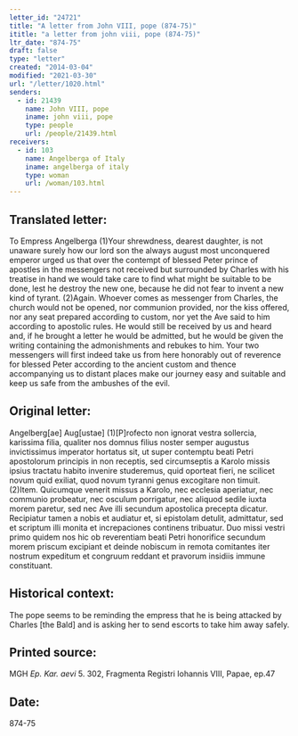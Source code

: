 ```yaml
---
letter_id: "24721"
title: "A letter from John VIII, pope (874-75)"
ititle: "a letter from john viii, pope (874-75)"
ltr_date: "874-75"
draft: false
type: "letter"
created: "2014-03-04"
modified: "2021-03-30"
url: "/letter/1020.html"
senders:
  - id: 21439
    name: John VIII, pope
    iname: john viii, pope
    type: people
    url: /people/21439.html
receivers:
  - id: 103
    name: Angelberga of Italy
    iname: angelberga of italy
    type: woman
    url: /woman/103.html
---
```

<h2> Translated letter:</h2>To Empress Angelberga
(1)Your shrewdness, dearest  daughter, is not unaware surely how our lord son the always august most unconquered emperor urged us that over the contempt of blessed Peter prince of apostles in the messengers not received but surrounded by Charles with his treatise in hand we would take care to find what might be suitable to be done, lest he destroy the new one, because he did not fear to invent a new kind of tyrant.
(2)Again.  Whoever comes as messenger from Charles, the church would not be opened, nor communion provided, nor the kiss offered, nor any seat prepared according to custom, nor yet the Ave said to him according to apostolic rules.  He would still be received by us and heard and, if he brought a letter he would be admitted,  but he would be given the writing containing the admonishments and rebukes to him.  Your two messengers will first indeed take us from here honorably out of reverence for blessed Peter according to the ancient custom and thence accompanying us to distant places make our journey easy and suitable and keep us safe from the ambushes of the evil.
<h2 class="mt-4"> Original letter:</h2>Angelberg[ae]  Aug[ustae]
(1)[P]rofecto non ignorat vestra sollercia, karissima filia, qualiter nos domnus filius noster semper augustus invictissimus imperator hortatus sit, ut super contemptu beati Petri apostolorum principis in non receptis, sed circumseptis a Karolo missis ipsius tractatu habito invenire studeremus, quid oporteat fieri, ne scilicet novum quid exiliat, quod novum tyranni genus excogitare non timuit.
(2)Item.  Quicumque venerit missus a Karolo, nec ecclesia aperiatur, nec communio probeatur, nec osculum porrigatur, nec aliquod sedile iuxta morem paretur, sed nec Ave illi secundum apostolica precepta dicatur.  Recipiatur tamen a nobis et audiatur et, si epistolam detulit, admittatur,  sed et scriptum illi monita et increpaciones continens tribuatur.  Duo missi vestri primo quidem nos hic ob reverentiam beati Petri honorifice secundum morem priscum excipiant et deinde nobiscum in remota comitantes iter nostrum expeditum et congruum reddant et pravorum insidiis immune constituant.
<h2 class="mt-4"> Historical context:</h2>The pope seems to be reminding the empress that he is being attacked by Charles [the Bald] and is asking her to send escorts to take him away safely.
<h2 class="mt-4"> Printed source:</h2><p>MGH<em> Ep. Kar. aevi</em> 5. 302, Fragmenta Registri Iohannis VIII, Papae, ep.47</p><h2 class="mt-4"> Date:</h2>874-75